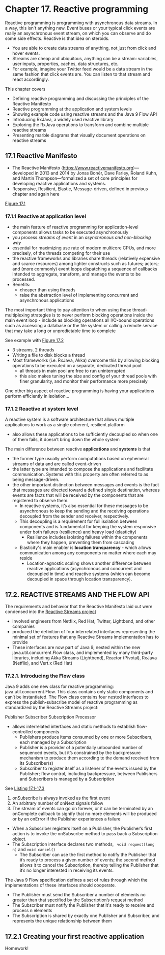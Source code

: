 # Chapter 17. Reactive programming

Reactive programming is programming with asynchronous data streams.
In a way, this isn't anything new. Event buses or your typical click events are really an asynchronous event stream, on which you can observe and do some side effects. Reactive is that idea on steroids. 
- You are able to create data streams of anything, not just from click and hover events. 
- Streams are cheap and ubiquitous, anything can be a stream: variables, user inputs, properties, caches, data structures, etc. 
- For example, imagine your Twitter feed would be a data stream in the same fashion that click events are. You can listen to that stream and react accordingly.

This chapter covers

- Defining reactive programming and discussing the principles of the Reactive Manifesto
- Reactive programming at the application and system levels
- Showing example code using reactive streams and the Java 9 Flow API
- Introducing RxJava, a widely used reactive library
- Exploring the RxJava operations to transform and combine multiple reactive streams
- Presenting marble diagrams that visually document operations on reactive streams

## 17.1 Reactive Manifesto

- The Reactive Manifesto (https://www.reactivemanifesto.org)—developed in 2013 and 2014 by Jonas Bonér, Dave Farley, Roland Kuhn, and Martin Thompson—formalized a set of core principles for developing reactive applications and systems.
- Responsive, Resilient, Elastic, Message-driven, defined in previous chapter and again here

[Figure 17.1](https://learning.oreilly.com/library/view/modern-java-in/9781617293566/17fig01_alt.jpg)

### 17.1.1 Reactive at application level

- the main feature of reactive programming for application-level components allows tasks to be executed asynchronously
- you process _streams of event_ in an _asynchronous and non-blocking way_
- essential for maximizing use rate of modern multicore CPUs, and more precisely, of the threads competing for their use
- the reactive frameworks and libraries share threads (relatively expensive and scarce resources) among lighter constructs such as futures; actors; and (more commonly) event loops dispatching a sequence of callbacks intended to aggregate, transform, and manage the events to be processed.
- Benefits: 
    - cheaper than using threads
    - raise the abstraction level of implementing concurrent and asynchronous applications

The most important thing to pay attention to when using these thread-multiplexing strategies is to never perform blocking operations inside the main event loop
    - include as blocking operations all I/O-bound operations such as accessing a database or the file system or calling a remote service that may take a long or unpredictable time to complete

See example with [Figure 17.2](https://learning.oreilly.com/library/view/modern-java-in/9781617293566/kindle_split_031.html)
- 3 streams, 2 threads
- Writing a file to disk blocks a thread
- Most frameworks (i.e. RxJava, Akka) overcome this by allowing blocking operations to be executed on a separate, dedicated thread pool
    - all threads in main pool are free to run uninterrupted
    - this also makes tuning the size and config of your thread pools with finer granularity, and monitor their performance more precisely

One other big aspect of reactive programming is having your applications perform efficiently in isolation...

### 17.1.2 Reactive at system level

A reactive system is a software architecture that allows multiple applications to work as a single coherent, resilient platform 
- also allows these applications to be sufficiently decoupled so when one of them fails, it doesn’t bring down the whole system

The main difference between reactive **applications** and **systems** is that 
- the former type usually perform computations based on ephemeral streams of data and are called event-driven
- the latter type are intended to compose the applications and facilitate communication. Systems with this property are often referred to as being message-driven.
- the other important distinction between messages and events is the fact that messages are directed toward a defined single destination, whereas events are facts that will be received by the components that are registered to observe them. 
    - In reactive systems, it’s also essential for these messages to be asynchronous to keep the sending and the receiving operations decoupled from the sender and receiver, respectively. 
    - This decoupling is a requirement for full isolation between components and is fundamental for keeping the system responsive under both failures (resilience) and heavy load (elasticity)
        - Resilience includes isolating failures within the components where they happen, preventing them from cascading
    - Elasticity's main enabler is **location transparency** - which allows communication among any components no matter where each may reside
        - Location-agnostic scaling shows another difference between reactive applications (asynchronous and concurrent and decoupled in time) and reactive systems (which can become decoupled in space through location transparency).


## 17.2. REACTIVE STREAMS AND THE FLOW API

The requirements and behavior that the Reactive Manifesto laid out were condensed into the [Reactive Streams project](www.reactive-streams.org)
- involved engineers from Netflix, Red Hat, Twitter, Lightbend, and other companies
- produced the definition of four interrelated interfaces representing the minimal set of features that any Reactive Streams implementation has to provide
- These interfaces are now part of Java 9, nested within the new java.util.concurrent.Flow class, and implemented by many third-party libraries, including Akka Streams (Lightbend), Reactor (Pivotal), RxJava (Netflix), and Vert.x (Red Hat)

### 17.2.1. Introducing the Flow class

Java 9 adds one new class for reactive programming: java.util.concurrent.Flow. This class contains only static components and can’t be instantiated. The Flow class contains four nested interfaces to express the publish-subscribe model of reactive programming as standardized by the Reactive Streams project:

Publisher
Subscriber
Subscription
Processor

- allows interrelated interfaces and static methods to establish flow-controlled components 
    - Publishers produce items consumed by one or more Subscribers, each managed by a Subscription
    - Publisher is a provider of a potentially unbounded number of sequenced events, but it’s constrained by the backpressure mechanism to produce them according to the demand received from its Subscriber(s)
    - Subscriber to register itself as a listener of the events issued by the Publisher; flow control, including backpressure, between Publishers and Subscribers is managed by a Subscription

See [Listing 17.1-17.3](https://learning.oreilly.com/library/view/modern-java-in/9781617293566/kindle_split_031.html)

1. onSubscribe is always invoked as the first event
1. An arbitrary number of onNext signals follow
1. The stream of events can go on forever, or it can be terminated by an onComplete callback to signify that no more elements will be produced or by an onError if the Publisher experiences a failure

- When a Subscriber registers itself on a Publisher, the Publisher’s first action is to invoke the onSubscribe method to pass back a Subscription object. 
- The Subscription interface declares two methods, ` void request(long n)` and `void cancel()` 
    - The Subscriber can use the first method to notify the Publisher that it’s ready to process a given number of events; the second method allows it to cancel the Subscription, thereby telling the Publisher that it’s no longer interested in receiving its events.

The Java 9 Flow specification defines a set of rules through which the implementations of these interfaces should cooperate.
- The Publisher must send the Subscriber a number of elements no greater than that specified by the Subscription’s request method
- The Subscriber must notify the Publisher that it's ready to receive and process n elements
- The Subscription is shared by exactly one Publisher and Subscriber, and represents the unique relationship between them

## 17.2.1 Creating your first reactive application

Homework! 
